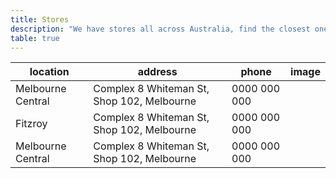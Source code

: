 ```yaml
---
title: Stores
description: "We have stores all across Australia, find the closest one to you"
table: true
---
```


| location          | address                                    | phone        | image |
| ----------------- | ------------------------------------------ | ------------ | ----- |
| Melbourne Central | Complex 8 Whiteman St, Shop 102, Melbourne | 0000 000 000 |       |
| Fitzroy           | Complex 8 Whiteman St, Shop 102, Melbourne | 0000 000 000 |       |
| Melbourne Central | Complex 8 Whiteman St, Shop 102, Melbourne | 0000 000 000 |       |
